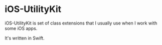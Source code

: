 # iOS-UtilityKit

iOS-UtilityKit is set of class extensions that I usually use when I work with some iOS apps.

It's written in Swift. 
